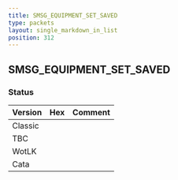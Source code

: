 ```yaml
---
title: SMSG_EQUIPMENT_SET_SAVED
type: packets
layout: single_markdown_in_list
position: 312
---
```


## SMSG_EQUIPMENT_SET_SAVED

### Status

Version | Hex | Comment
---------- | ---------- | ---------- 
Classic |  |  
TBC |  |  
WotLK |  |  
Cata |  |  
